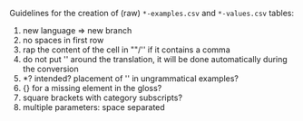 Guidelines for the creation of (raw) `*-examples.csv` and `*-values.csv` tables:
1. new language => new branch
2. no spaces in first row
3. rap the content of the cell in ""/'' if it contains a comma
4. do not put '' around the translation, it will be done automatically during the conversion
5. *? intended? placement of '' in ungrammatical examples?
6. {} for a missing element in the gloss?
7. square brackets with category subscripts?
8. multiple parameters: space separated
